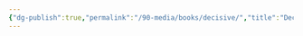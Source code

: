 ```yaml
---
{"dg-publish":true,"permalink":"/90-media/books/decisive/","title":"Decisive","tags":["mediaDB/book"]}
---
```


